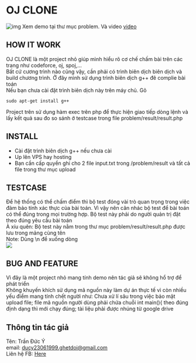 # OJ CLONE
![img](https://i.imgur.com/GidZtCQ.png)
Xem demo tại thư mục problem. Và video [video](https://www.youtube.com/watch?v=2nG2I4Gb7Q4)
## HOW IT WORK
OJ CLONE là một project nhỏ giúp mình hiểu rõ cơ chế chấm bài trên các trang như codeforce, oj, spoj,...
</br>
Bất cứ cương trình nào cũng vậy, cần phải có trình biên dịch biên dịch và build chương trình. Ở đây mình sử dụng trình biên dịch g++ đê complie bài toán
</br>
Nếu bạn chưa cài đặt trình biên dịch này trên máy chủ. Gõ 
```
sudo apt-get install g++
```
Project trên sử dụng hàm exec trên php để thực hiện giao tiếp dòng lệnh và lấy kết quả sau đo so sánh ở testcase trong file problem/result/result.php
</br>
## INSTALL
+ Cài đặt trình biên dịch g++ nếu chưa cài
+ Up lên VPS hay hosting
+ Bạn cần cấp quyền ghi cho 2 file input.txt trong /problem/result và tất cả file trong thư mục upload
## TESTCASE
Để hệ thống có thể chấm điểm thì bộ test đóng vài trò quan trọng trong việc đảm bảo tính xác thực của bài toán. Vì vậy nên cân nhác bộ test để bài toán có thể đúng trong mọi trường hợp. Bộ test này phải do người quản trị đặt theo đúng yêu cầu bài toán
</br>
À xíu quên: Bộ test này nằm trong thư mục problem/result/result.php được lưu trong mảng cùng tên
</br>
Note: Dùng \n để xuống dòng
</br>
![](https://i.imgur.com/7FzsEWf.png)
## BUG AND FEATURE 
Vì đây là một project nhỏ mang tính demo nên tác giả sẽ không hổ trợ để phát triển
<br>
Không khuyến khích sử dụng mã nguồn này làm dự án thực tế vì còn nhiều yếu điểm mang tính chết người như: Chưa xử lí sâu trong việc bảo mật upload file; file mã nguồn người dùng phải chứa chuỗi int main(){ theo đúng định dạng thì mới chạy đúng; tài liệu phải được nhúng từ google drive
## Thông tin tác giả
Tên: Trần Đức Ý
</br>
email: ducy23061999.ghetdoi@gmail.com
<br>
Liên hệ FB: [Here](https://www.facebook.com/Tranducy1999)

